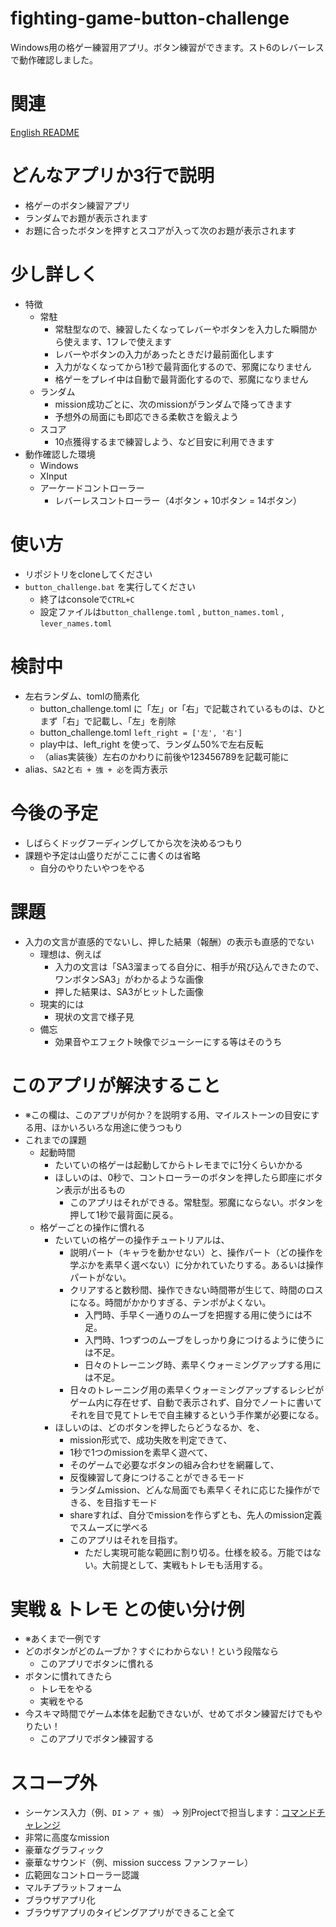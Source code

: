 # fighting-game-button-challenge
Windows用の格ゲー練習用アプリ。ボタン練習ができます。スト6のレバーレスで動作確認しました。

# 関連
[English README](README.md)

# どんなアプリか3行で説明
- 格ゲーのボタン練習アプリ
- ランダムでお題が表示されます
- お題に合ったボタンを押すとスコアが入って次のお題が表示されます

# 少し詳しく
- 特徴
    - 常駐
        - 常駐型なので、練習したくなってレバーやボタンを入力した瞬間から使えます、1フレで使えます
        - レバーやボタンの入力があったときだけ最前面化します
        - 入力がなくなってから1秒で最背面化するので、邪魔になりません
        - 格ゲーをプレイ中は自動で最背面化するので、邪魔になりません
    - ランダム
        - mission成功ごとに、次のmissionがランダムで降ってきます
        - 予想外の局面にも即応できる柔軟さを鍛えよう
    - スコア
        - 10点獲得するまで練習しよう、など目安に利用できます
- 動作確認した環境
    - Windows
    - XInput
    - アーケードコントローラー
        - レバーレスコントローラー（4ボタン + 10ボタン = 14ボタン）

# 使い方
- リポジトリをcloneしてください
- `button_challenge.bat` を実行してください
    - 終了はconsoleで`CTRL+C`
    - 設定ファイルは`button_challenge.toml` , `button_names.toml` , `lever_names.toml`

# 検討中
- 左右ランダム、tomlの簡素化
    - button_challenge.toml に「左」or「右」で記載されているものは、ひとまず「右」で記載し、「左」を削除
    - button_challenge.toml `left_right = ['左', '右']`
    - play中は、left_right を使って、ランダム50%で左右反転
    - （alias実装後）左右のかわりに前後や123456789を記載可能に
- alias、`SA2`と`右 + 強 + 必`を両方表示

# 今後の予定
- しばらくドッグフーディングしてから次を決めるつもり
- 課題や予定は山盛りだがここに書くのは省略
    - 自分のやりたいやつをやる

# 課題
- 入力の文言が直感的でないし、押した結果（報酬）の表示も直感的でない
    - 理想は、例えば
        - 入力の文言は「SA3溜まってる自分に、相手が飛び込んできたので、ワンボタンSA3」がわかるような画像
        - 押した結果は、SA3がヒットした画像
    - 現実的には
        - 現状の文言で様子見
    - 備忘
        - 効果音やエフェクト映像でジューシーにする等はそのうち

# このアプリが解決すること
- ※この欄は、このアプリが何か？を説明する用、マイルストーンの目安にする用、ほかいろいろな用途に使うつもり
- これまでの課題
    - 起動時間
        - たいていの格ゲーは起動してからトレモまでに1分くらいかかる
        - ほしいのは、0秒で、コントローラーのボタンを押したら即座にボタン表示が出るもの
            - このアプリはそれができる。常駐型。邪魔にならない。ボタンを押して1秒で最背面に戻る。
    - 格ゲーごとの操作に慣れる
        - たいていの格ゲーの操作チュートリアルは、
            - 説明パート（キャラを動かせない）と、操作パート（どの操作を学ぶかを素早く選べない）に分かれていたりする。あるいは操作パートがない。
            - クリアすると数秒間、操作できない時間帯が生じて、時間のロスになる。時間がかかりすぎる、テンポがよくない。
                - 入門時、手早く一通りのムーブを把握する用に使うには不足。
                - 入門時、1つずつのムーブをしっかり身につけるように使うには不足。
                - 日々のトレーニング時、素早くウォーミングアップする用には不足。
            - 日々のトレーニング用の素早くウォーミングアップするレシピがゲーム内に存在せず、自動で表示されず、自分でノートに書いてそれを目で見てトレモで自主練するという手作業が必要になる。
        - ほしいのは、どのボタンを押したらどうなるか、を、
            - mission形式で、成功失敗を判定できて、
            - 1秒で1つのmissionを素早く遊べて、
            - そのゲームで必要なボタンの組み合わせを網羅して、
            - 反復練習して身につけることができるモード
            - ランダムmission、どんな局面でも素早くそれに応じた操作ができる、を目指すモード
            - shareすれば、自分でmissionを作らずとも、先人のmission定義でスムーズに学べる
            - このアプリはそれを目指す。
                - ただし実現可能な範囲に割り切る。仕様を絞る。万能ではない。大前提として、実戦もトレモも活用する。

# 実戦 & トレモ との使い分け例
- ※あくまで一例です
- どのボタンがどのムーブか？すぐにわからない！という段階なら
    - このアプリでボタンに慣れる
- ボタンに慣れてきたら
    - トレモをやる
    - 実戦をやる
- 今スキマ時間でゲーム本体を起動できないが、せめてボタン練習だけでもやりたい！
    - このアプリでボタン練習する

# スコープ外
- シーケンス入力（例、`DI` > `ア + 強`） → 別Projectで担当します：[コマンドチャレンジ](https://github.com/cat2151/command-challenge)
- 非常に高度なmission
- 豪華なグラフィック
- 豪華なサウンド（例、mission success ファンファーレ）
- 広範囲なコントローラー認識
- マルチプラットフォーム
- ブラウザアプリ化
- ブラウザアプリのタイピングアプリができること全て
